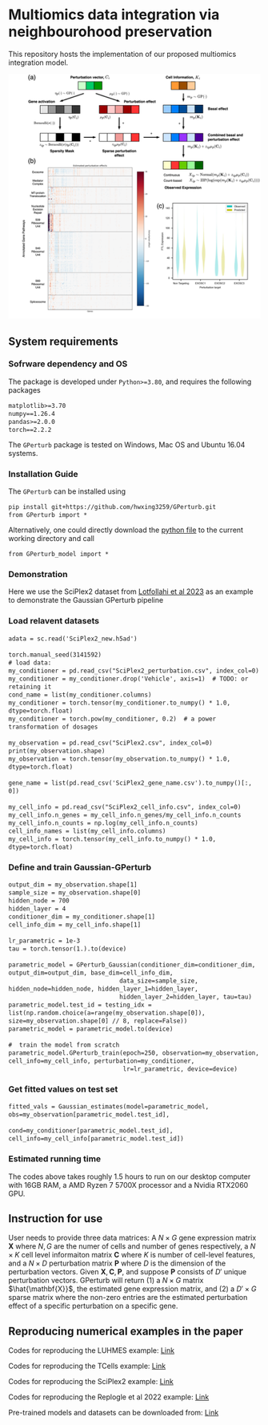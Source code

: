 # Multiomics data integration via neighbourohood preservation
This repository hosts the implementation of our proposed multiomics integration model.

<p align="center"><img src="https://github.com/hwxing3259/GPerturb/blob/main/visualisation/figure1.png" alt="GPerturb" width="900px" /></p>



## System requirements
### Sofrware dependency and OS
The package is developed under `Python>=3.80`, and requires the following packages
```
matplotlib>=3.70
numpy==1.26.4
pandas>=2.0.0
torch==2.2.2
```

The `GPerturb` package is tested on Windows, Mac OS and Ubuntu 16.04 systems.

### Installation Guide
The `GPerturb` can be installed using
```
pip install git+https://github.com/hwxing3259/GPerturb.git
from GPerturb import *
```

Alternatively, one could directly download the [python file](https://github.com/hwxing3259/GPerturb/blob/main/GPerturb/GPerturb_model.py) to the current working directory and call
```
from GPerturb_model import *
```

### Demonstration
Here we use the SciPlex2 dataset from [Lotfollahi et al 2023](https://github.com/theislab/CPA) as an example to demonstrate the Gaussian GPerturb pipeline
### Load relavent datasets
```
adata = sc.read('SciPlex2_new.h5ad')

torch.manual_seed(3141592)
# load data:
my_conditioner = pd.read_csv("SciPlex2_perturbation.csv", index_col=0)
my_conditioner = my_conditioner.drop('Vehicle', axis=1)  # TODO: or retaining it
cond_name = list(my_conditioner.columns)
my_conditioner = torch.tensor(my_conditioner.to_numpy() * 1.0, dtype=torch.float)
my_conditioner = torch.pow(my_conditioner, 0.2)  # a power transformation of dosages

my_observation = pd.read_csv("SciPlex2.csv", index_col=0)
print(my_observation.shape)
my_observation = torch.tensor(my_observation.to_numpy() * 1.0, dtype=torch.float)

gene_name = list(pd.read_csv('SciPlex2_gene_name.csv').to_numpy()[:, 0])

my_cell_info = pd.read_csv("SciPlex2_cell_info.csv", index_col=0)
my_cell_info.n_genes = my_cell_info.n_genes/my_cell_info.n_counts
my_cell_info.n_counts = np.log(my_cell_info.n_counts)
cell_info_names = list(my_cell_info.columns)
my_cell_info = torch.tensor(my_cell_info.to_numpy() * 1.0, dtype=torch.float)
```

### Define and train Gaussian-GPerturb
```
output_dim = my_observation.shape[1]
sample_size = my_observation.shape[0]
hidden_node = 700  
hidden_layer = 4
conditioner_dim = my_conditioner.shape[1]
cell_info_dim = my_cell_info.shape[1]

lr_parametric = 1e-3  
tau = torch.tensor(1.).to(device)

parametric_model = GPerturb_Gaussian(conditioner_dim=conditioner_dim, output_dim=output_dim, base_dim=cell_info_dim,
                               data_size=sample_size, hidden_node=hidden_node, hidden_layer_1=hidden_layer,
                               hidden_layer_2=hidden_layer, tau=tau)
parametric_model.test_id = testing_idx = list(np.random.choice(a=range(my_observation.shape[0]), size=my_observation.shape[0] // 8, replace=False))
parametric_model = parametric_model.to(device)

#  train the model from scratch 
parametric_model.GPerturb_train(epoch=250, observation=my_observation, cell_info=my_cell_info, perturbation=my_conditioner, 
                                lr=lr_parametric, device=device)
```

### Get fitted values on test set
```
fitted_vals = Gaussian_estimates(model=parametric_model, obs=my_observation[parametric_model.test_id], 
                                 cond=my_conditioner[parametric_model.test_id], cell_info=my_cell_info[parametric_model.test_id])
```

### Estimated running time
The codes above takes roughly 1.5 hours to run on our desktop computer with 16GB RAM, a AMD Ryzen 7 5700X processor and a Nvidia RTX2060 GPU. 

## Instruction for use
User needs to provide three data matrices: A $N\times G$ gene expression matrix $\mathbf{X}$ where $N,G$ are the numer of cells and number of genes respectively, a $N \times K$ cell level informaiton matrix $\mathbf{C}$ where $K$ is number of cell-level features, and a $N\times D$ perturbation matrix $\mathbf{P}$ where $D$ is the dimension of the perturbation vectors. Given $\mathbf{X}, \mathbf{C}, \mathbf{P}$, and suppose $\mathbf{P}$ consists of $D'$ unique perturbation vectors. GPerturb will return (1) a $N \times G$ matrix $\hat{\mathbf{X}}$, the estimated gene expression matrix, and (2) a $D' \times G$ sparse matrix where the non-zero entries are the estimated perturbation effect of a specific perturbation on a specific gene. 

## Reproducing numerical examples in the paper
Codes for reproducing the LUHMES example: [Link](https://github.com/hwxing3259/GPerturb/blob/main/numerical_examples/LUHMES_GPerturb.ipynb)

Codes for reproducing the TCells example: [Link](https://github.com/hwxing3259/GPerturb/blob/main/numerical_examples/TCells_GPerturb.ipynb)

Codes for reproducing the SciPlex2 example: [Link](https://github.com/hwxing3259/GPerturb/blob/main/numerical_examples/SciPlex2_GPerturb.ipynb)

Codes for reproducing the Replogle et al 2022 example: [Link](https://github.com/hwxing3259/GPerturb/blob/main/numerical_examples/Replogle_GPerturb.ipynb)

Pre-trained models and datasets can be downloaded from: [Link](https://drive.google.com/drive/folders/1OqzcBbEL3HHOjoSQTynwRHhx2w8WVIrU?usp=share_link)
